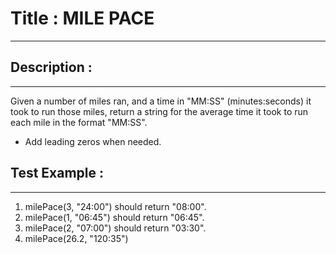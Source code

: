 # Title : MILE PACE 
---

## Description :
---
Given a number of miles ran, and a time in "MM:SS" (minutes:seconds) it took to run those miles, return a string for the average time it took to run each mile in the format "MM:SS".

- Add leading zeros when needed.
## Test Example :
---
1. milePace(3, "24:00") should return "08:00".
2. milePace(1, "06:45") should return "06:45".
3. milePace(2, "07:00") should return "03:30".
4. milePace(26.2, "120:35")